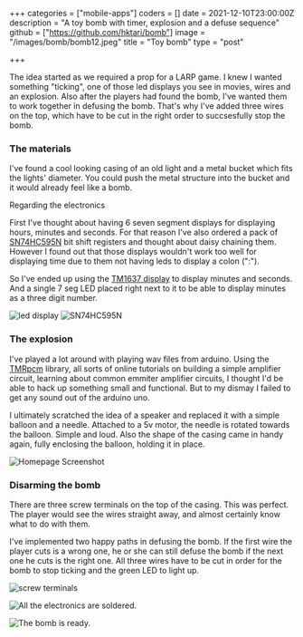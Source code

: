 +++
categories = ["mobile-apps"]
coders = []
date = 2021-12-10T23:00:00Z
description = "A toy bomb with timer, explosion and a defuse sequence"
github = ["https://github.com/hktari/bomb"]
image = "/images/bomb/bomb12.jpeg"
title = "Toy bomb"
type = "post"

+++


The idea started as we required a prop for a LARP game. I knew I wanted something "ticking", one of those led displays you see in movies, wires and an explosion. Also after the players had found the bomb, I've wanted them to work together in defusing the bomb. That's why I've added three wires on the top, which have to be cut in the right order to succsesfully stop the bomb.

### The materials

I've found a cool looking casing of an old light and a metal bucket which fits the lights' diameter. You could push the metal structure into the bucket and it would already feel like a bomb.

Regarding the electronics

First I've thought about having 6 seven segment displays for displaying hours, minutes and seconds. For that reason I've also ordered a pack of [SN74HC595N](https://www.amazon.de/dp/B08DLJB3M6/ref=pe_27091401_487027711_TE_SCE_dp_1) bit shift registers and thought about daisy chaining them. However I found out that those displays wouldn't work too well for displaying time due to them not having leds to display a colon (":").

So I've ended up using the [TM1637 display](https://www.amazon.de/-/en/gp/product/B06X952QXS/ref=ppx_yo_dt_b_asin_title_o03_s00?ie=UTF8&psc=1) to display minutes and seconds. And a single 7 seg LED placed right next to it to be able to display minutes as a three digit number.

![](/images/bomb/bomb3.jpeg "led display")
![](/images/bomb/bomb2.jpeg "SN74HC595N")

### The explosion

I've played a lot around with playing wav files from arduino. Using the [TMRpcm](https://github.com/TMRh20/TMRpcm) library, all sorts of online tutorials on building a simple amplifier circuit, learning about common emmiter amplifier circuits, I thought I'd be able to hack up something small and functional. But to my dismay I failed to get any sound out of the arduino uno. 

I ultimately scratched the idea of a speaker and replaced it with a simple balloon and a needle. Attached to a 5v motor, the needle is rotated towards the balloon. Simple and loud. Also the shape of the casing came in handy again, fully enclosing the balloon, holding it in place.

![](/images/bomb/bomb6.jpeg "Homepage Screenshot")

### Disarming the bomb

There are three screw terminals on the top of the casing. This was perfect. The player would see the wires straight away, and almost certainly know what to do with them.

I've implemented two happy paths in defusing the bomb. If the first wire the player cuts is a wrong one, he or she can still defuse the bomb if the next one he cuts is the right one. All three wires have to be cut in order for the bomb to stop ticking and the green LED to light up.

![](/images/bomb/bomb7.jpeg "screw terminals")



 ![](/images/bomb/bomb4.jpeg "All the electronics are soldered.")



 ![](/images/bomb/bomb12.jpeg "The bomb is ready.")

